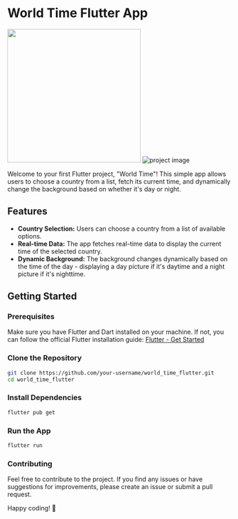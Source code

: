 # World Time Flutter App

<img src="https://djhjvd1v9hhoj.cloudfront.net/Flutter%20Hologram.gif" width="300"> ![project image](assests/project.png)

Welcome to your first Flutter project, "World Time"! This simple app allows users to choose a country from a list, fetch its current time, and dynamically change the background based on whether it's day or night.

## Features

- **Country Selection:** Users can choose a country from a list of available options.
- **Real-time Data:** The app fetches real-time data to display the current time of the selected country.
- **Dynamic Background:** The background changes dynamically based on the time of the day - displaying a day picture if it's daytime and a night picture if it's nighttime.

## Getting Started

### Prerequisites

Make sure you have Flutter and Dart installed on your machine. If not, you can follow the official Flutter installation guide: [Flutter - Get Started](https://flutter.dev/docs/get-started/install)

### Clone the Repository

```bash
git clone https://github.com/your-username/world_time_flutter.git
cd world_time_flutter
```
### Install Dependencies

```bash
flutter pub get
```
### Run the App

```bash
flutter run
```
### Contributing

Feel free to contribute to the project. If you find any issues or have suggestions for improvements, please create an issue or submit a pull request.

Happy coding! 🚀

